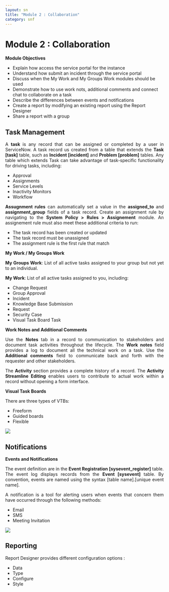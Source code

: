 ```yaml
---
layout: sn
title: "Module 2 : Collaboration"
category: snf
---
```


<h1>Module 2 : Collaboration</h1>

<p style="text-align: justify;"><strong>Module Objectives</strong></p>

<ul>
  <li>Explain how access the service portal for the instance</li>
  <li>Understand how submit an incident through the service portal</li>
  <li>Discuss when the My Work and My Groups Work modules should be used</li>
  <li>Demonstrate how to use work nots, additional comments and connect chat to collaborate on a task</li>
  <li>Describe the differences between events and notifications</li>
  <li>Create a report by modifying an existing report using the Report Designer</li>
  <li>Share a report with a group</li>
</ul>

<h2>Task Management</h2>

<p style="text-align: justify;">
    A <strong>task</strong> is any record that can be assigned or completed by a user in ServiceNow. A task record us created from a table that extends the <strong>Task [task]</strong> table, such as <strong>Incident [incident]</strong> and <strong>Problem [problem]</strong> tables. Any table which extends Task can take advantage of task-specific functionality for driving tasks, including:
</p>

<ul>
  <li>Approval</li>
  <li>Assignments</li>
  <li>Service Levels</li>
  <li>Inactivity Monitors</li>
  <li>Workflow</li>
</ul>

<p style="text-align: justify;">
    <strong>Assugnment rules</strong> can automatically set a value in the <strong>assigned_to</strong> and <strong>assignment_group</strong> fields of a task record. Create an assignment rule by navigating to the <strong>System Policy > Rules > Assignement</strong> module. An assignement rule must also meet these additional criteria to run:
</p>

<ul>
  <li>The task record has been created or updated</li>
  <li>The task record must be unassigned</li>
  <li>The assignment rule is the first rule that match</li>
</ul>

<p style="text-align: justify;"><strong>My Work / My Groups Work</strong></p>

<p style="text-align: justify;">
    <strong>My Groups Work</strong>: List of all active tasks assigned to your group but not yet to an individual.
</p>

<p style="text-align: justify;">
    <strong>My Work</strong>: List of all active tasks assigned to you, including:
</p>

<ul>
  <li>Change Request</li>
  <li>Group Approval</li>
  <li>Incident</li>
  <li>Knowledge Base Submission</li>
  <li>Request</li>
  <li>Security Case</li>
  <li>Visual Task Board Task</li>
</ul>

<p style="text-align: justify;"><strong>Work Notes and Additional Comments</strong></p>

<p style="text-align: justify;">
    Use the <strong>Notes</strong> tab in a record to communication to stakeholders and document task activities throughout the lifecycle. The <strong>Work notes</strong> field provides a log to document all the technical work on a task. Use the <strong>Additional comments</strong> field to communicate back and forth with the requester and other stakeholders.
</p>

<p style="text-align: justify;">
    The <strong>Activity</strong> section provides a complete history of a record. The <strong>Activity Streamline Editing</strong> enables users to contribute to actual work within a record without opening a form interface.
</p>

<p style="text-align: justify;"><strong>Visual Task Boards</strong></p>

<p style="text-align: justify;">
    There are three types of VTBs:
</p>

<ul>
  <li>Freeform</li>
  <li>Guided boards</li>
  <li>Flexible</li>
</ul>

<img src="https://greglejeune.github.io/ebook/img/SNFundamentals2-1.png">

<h2>Notifications</h2>

<p style="text-align: justify;"><strong>Events and Notifications</strong></p>

<p style="text-align: justify;">
    The event definition are in the <strong>Event Registration [sysevent_register]</strong> table. The event log displays records from the <strong>Event [sysevent]</strong> table. By convention, events are named using the syntax [table name].[unique event name].
</p>

<p style="text-align: justify;">
    A notification is a tool for alerting users when events that concern them have occurred through the following methods:
</p>

<ul>
  <li>Email</li>
  <li>SMS</li>
  <li>Meeting Invitation</li>
</ul>

<img src="https://greglejeune.github.io/ebook/img/SNFundamentals2-2.png">

<h2>Reporting</h2>

<p style="text-align: justify;">
    Report Designer provides different configuration options :
</p>

<ul>
  <li>Data</li>
  <li>Type</li>
  <li>Configure</li>
  <li>Style</li>
</ul>